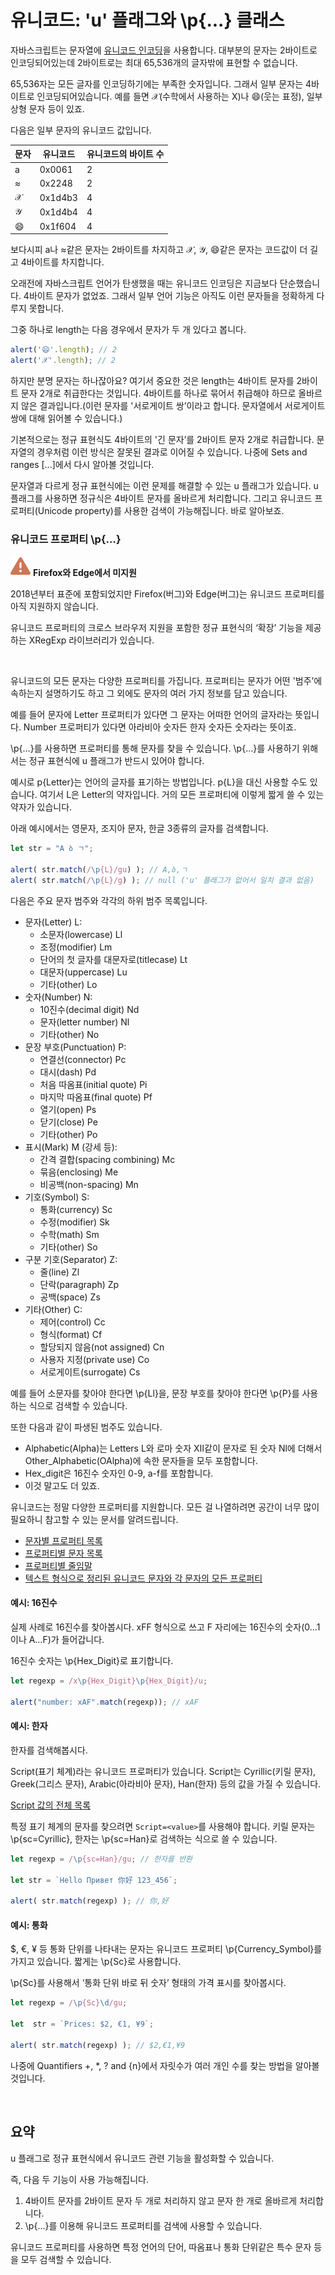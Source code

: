 유니코드: 'u' 플래그와 \p{...} 클래스
===================================

자바스크립트는 문자열에 [유니코드 인코딩](https://en.wikipedia.org/wiki/Unicode)을 사용합니다. 대부분의 문자는 2바이트로 인코딩되어있는데 2바이트로는 최대 65,536개의 글자밖에 표현할 수 없습니다.

65,536자는 모든 글자를 인코딩하기에는 부족한 숫자입니다. 그래서 일부 문자는 4바이트로 인코딩되어있습니다. 예를 들면 𝒳(수학에서 사용하는 X)나 😄(웃는 표정), 일부 상형 문자 등이 있죠.

다음은 일부 문자의 유니코드 값입니다.

|문자|유니코드|유니코드의 바이트 수|
|---|---|---|
|a|0x0061|2|
|≈|0x2248|2|
|𝒳|0x1d4b3|4|
|𝒴|0x1d4b4|4|
|😄|0x1f604|4|

보다시피 a나 ≈같은 문자는 2바이트를 차지하고 𝒳, 𝒴, 😄같은 문자는 코드값이 더 길고 4바이트를 차지합니다.

오래전에 자바스크립트 언어가 탄생했을 때는 유니코드 인코딩은 지금보다 단순했습니다. 4바이트 문자가 없었죠. 그래서 일부 언어 기능은 아직도 이런 문자들을 정확하게 다루지 못합니다.

그중 하나로 length는 다음 경우에서 문자가 두 개 있다고 봅니다.
```javascript
alert('😄'.length); // 2
alert('𝒳'.length); // 2
```

하지만 분명 문자는 하나잖아요? 여기서 중요한 것은 length는 4바이트 문자를 2바이트 문자 2개로 취급한다는 것입니다. 4바이트를 하나로 묶어서 취급해야 하므로 올바르지 않은 결과입니다.(이런 문자를 '서로게이트 쌍’이라고 합니다. 문자열에서 서로게이트 쌍에 대해 읽어볼 수 있습니다.)

기본적으로는 정규 표현식도 4바이트의 '긴 문자’를 2바이트 문자 2개로 취급합니다. 문자열의 경우처럼 이런 방식은 잘못된 결과로 이어질 수 있습니다. 나중에 Sets and ranges [...]에서 다시 알아볼 것입니다.

문자열과 다르게 정규 표현식에는 이런 문제를 해결할 수 있는 u 플래그가 있습니다. u 플래그를 사용하면 정규식은 4바이트 문자를 올바르게 처리합니다. 그리고 유니코드 프로퍼티(Unicode property)를 사용한 검색이 가능해집니다. 바로 알아보죠.

### 유니코드 프로퍼티 \p{…}

<img class="icon" src="../../images/commons/icons/triangle-exclamation-solid.svg" /> **Firefox와 Edge에서 미지원**

2018년부터 표준에 포함되었지만 Firefox(버그)와 Edge(버그)는 유니코드 프로퍼티를 아직 지원하지 않습니다.

유니코드 프로퍼티의 크로스 브라우저 지원을 포함한 정규 표현식의 ‘확장’ 기능을 제공하는 XRegExp 라이브러리가 있습니다.

<br />

유니코드의 모든 문자는 다양한 프로퍼티를 가집니다. 프로퍼티는 문자가 어떤 '범주’에 속하는지 설명하기도 하고 그 외에도 문자의 여러 가지 정보를 담고 있습니다.

예를 들어 문자에 Letter 프로퍼티가 있다면 그 문자는 어떠한 언어의 글자라는 뜻입니다. Number 프로퍼티가 있다면 아라비아 숫자든 한자 숫자든 숫자라는 뜻이죠.

\p{…}를 사용하면 프로퍼티를 통해 문자를 찾을 수 있습니다. \p{…}를 사용하기 위해서는 정규 표현식에 u 플래그가 반드시 있어야 합니다.

예시로 p{Letter}는 언어의 글자를 표기하는 방법입니다. p{L}을 대신 사용할 수도 있습니다. 여기서 L은 Letter의 약자입니다. 거의 모든 프로퍼티에 이렇게 짧게 쓸 수 있는 약자가 있습니다.

아래 예시에서는 영문자, 조지아 문자, 한글 3종류의 글자를 검색합니다.
```javascript
let str = "A ბ ㄱ";

alert( str.match(/\p{L}/gu) ); // A,ბ,ㄱ
alert( str.match(/\p{L}/g) ); // null ('u' 플래그가 없어서 일치 결과 없음)
```

다음은 주요 문자 범주와 각각의 하위 범주 목록입니다.
- 문자(Letter) L:
  - 소문자(lowercase) Ll
  - 조정(modifier) Lm
  - 단어의 첫 글자를 대문자로(titlecase) Lt
  - 대문자(uppercase) Lu
  - 기타(other) Lo
- 숫자(Number) N:
  - 10진수(decimal digit) Nd
  - 문자(letter number) Nl
  - 기타(other) No
- 문장 부호(Punctuation) P:
  - 연결선(connector) Pc
  - 대시(dash) Pd
  - 처음 따옴표(initial quote) Pi
  - 마지막 따옴표(final quote) Pf
  - 열기(open) Ps
  - 닫기(close) Pe
  - 기타(other) Po
- 표시(Mark) M (강세 등):
  - 간격 결합(spacing combining) Mc
  - 묶음(enclosing) Me
  - 비공백(non-spacing) Mn
- 기호(Symbol) S:
  - 통화(currency) Sc
  - 수정(modifier) Sk
  - 수학(math) Sm
  - 기타(other) So
- 구분 기호(Separator) Z:
  - 줄(line) Zl
  - 단락(paragraph) Zp
  - 공백(space) Zs
- 기타(Other) C:
  - 제어(control) Cc
  - 형식(format) Cf
  - 할당되지 않음(not assigned) Cn
  - 사용자 지정(private use) Co
  - 서로게이트(surrogate) Cs

예를 들어 소문자를 찾아야 한다면 \p{Ll}을, 문장 부호를 찾아야 한다면 \p{P}를 사용하는 식으로 검색할 수 있습니다.

또한 다음과 같이 파생된 범주도 있습니다.
- Alphabetic(Alpha)는 Letters L와 로마 숫자 Ⅻ같이 문자로 된 숫자 Nl에 더해서 Other_Alphabetic(OAlpha)에 속한 문자들을 모두 포함합니다.
- Hex_digit은 16진수 숫자인 0-9, a-f를 포함합니다.
- 이것 말고도 더 있죠.

유니코드는 정말 다양한 프로퍼티를 지원합니다. 모든 걸 나열하려면 공간이 너무 많이 필요하니 참고할 수 있는 문서를 알려드립니다.
- [문자별 프로퍼티 목록](https://unicode.org/cldr/utility/character.jsp)
- [프로퍼티별 문자 목록](https://unicode.org/cldr/utility/list-unicodeset.jsp)
- [프로퍼티별 줄임말](https://www.unicode.org/Public/UCD/latest/ucd/PropertyValueAliases.txt)
- [텍스트 형식으로 정리된 유니코드 문자와 각 문자의 모든 프로퍼티](https://www.unicode.org/Public/UCD/latest/ucd/)

#### 예시: 16진수
실제 사례로 16진수를 찾아봅시다. xFF 형식으로 쓰고 F 자리에는 16진수의 숫자(0…1이나 A…F)가 들어갑니다.

16진수 숫자는 \p{Hex_Digit}로 표기합니다.
```javascript
let regexp = /x\p{Hex_Digit}\p{Hex_Digit}/u;

alert("number: xAF".match(regexp)); // xAF
```

#### 예시: 한자
한자를 검색해봅시다.

Script(표기 체계)라는 유니코드 프로퍼티가 있습니다. Script는 Cyrillic(키릴 문자), Greek(그리스 문자), Arabic(아라비아 문자), Han(한자) 등의 값을 가질 수 있습니다.

[Script 값의 전체 목록](https://en.wikipedia.org/wiki/Script_(Unicode))

특정 표기 체계의 문자를 찾으려면 `Script=<value>`를 사용해야 합니다. 키릴 문자는 \p{sc=Cyrillic}, 한자는 \p{sc=Han}로 검색하는 식으로 쓸 수 있습니다.
```javascript
let regexp = /\p{sc=Han}/gu; // 한자를 반환

let str = `Hello Привет 你好 123_456`;

alert( str.match(regexp) ); // 你,好
```

#### 예시: 통화
$, €, ¥ 등 통화 단위를 나타내는 문자는 유니코드 프로퍼티 \p{Currency_Symbol}를 가지고 있습니다. 짧게는 \p{Sc}로 사용합니다.

\p{Sc}를 사용해서 ‘통화 단위 바로 뒤 숫자’ 형태의 가격 표시를 찾아봅시다.
```javascript
let regexp = /\p{Sc}\d/gu;

let  str = `Prices: $2, €1, ¥9`;

alert( str.match(regexp) ); // $2,€1,¥9
```
나중에 Quantifiers +, *, ? and {n}에서 자릿수가 여러 개인 수를 찾는 방법을 알아볼 것입니다.

<br />

## 요약
u 플래그로 정규 표현식에서 유니코드 관련 기능을 활성화할 수 있습니다.

즉, 다음 두 기능이 사용 가능해집니다.

1. 4바이트 문자를 2바이트 문자 두 개로 처리하지 않고 문자 한 개로 올바르게 처리합니다.
2. \p{…}를 이용해 유니코드 프로퍼티를 검색에 사용할 수 있습니다.

유니코드 프로퍼티를 사용하면 특정 언어의 단어, 따옴표나 통화 단위같은 특수 문자 등을 모두 검색할 수 있습니다.
